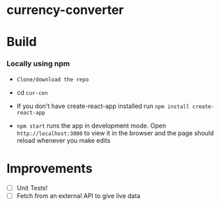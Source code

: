# currency-converter

<h1>Build</h1>



<h3>Locally using npm</h3>

* ```Clone/download the repo```

* cd ```cur-con```

* If you don't have create-react-app installed run ```npm install create-react-app```

* ```npm start``` runs the app in development mode. Open ```http://localhost:3000``` to view it in the browser and the page should reload whenever you make edits


<h1>Improvements</h1>

 - [ ] Unit Tests!
 - [ ] Fetch from an external API to give live data
